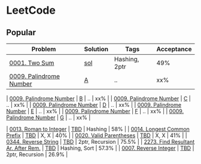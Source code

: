 
LeetCode
========

## Popular

| Problem                                                                                                              	| Solution              | Tags              	| Acceptance | 
|-----------------------------------------------------------------------------------------------------------------------|-----------------------|-----------------------|------------|
| [0001. Two Sum](https://leetcode.com/problems/two-sum)                                                               	| [sol](.\leet0001.py)  | Hashing, 2ptr     	| 49%        |
| [0009. Palindrome Number](https://leetcode.com/problems/palindrome-number)                                           	| [A](https://C:\Users\atpde\Dropbox\Repos\LeetCode\leet009.py)  	|   ..   |  xx% |

| [0009. Palindrome Number](https://leetcode.com/problems/palindrome-number)                                           	| [B](https://./leet009.py)  	| .. | xx% |
| [0009. Palindrome Number](https://leetcode.com/problems/palindrome-number)                                          	| [C](https://.\leet009.py)  	| .. | xx% |
| [0009. Palindrome Number](https://leetcode.com/problems/palindrome-number)                                          	| [D](\leet009.py)  	| .. | xx% |
| [0009. Palindrome Number](https://leetcode.com/problems/palindrome-number)                                          	| [E](/leet009.py)  	| .. | xx% |
| [0009. Palindrome Number](https://leetcode.com/problems/palindrome-number)                                          	| [F](./leet009.py)  	| .. | xx% |
| [0009. Palindrome Number](https://leetcode.com/problems/palindrome-number)                                          	| [G](https://github.com/alexgileri/LeetCode/tree/9b1d17b975a617b35f721ba062fb2808a48c9f34)  	| .. | xx% |

| [0013. Roman to Integer](https://leetcode.com/problems/roman-to-integer)                                             	| [TBD](./leet0013.py)  | Hashing           	| 58%        |
| [0014. Longest Common Prefix](https://leetcode.com/problems/longest-common-prefix/)                                  	| [TBD](./leet0014.py)  | X, X              	| 40%        |
| [0020. Valid Parentheses](https://leetcode.com/problems/valid-parentheses/)                                          	| [TBD](./leet0020.py)  | X, X              	| 41%        |
| [0344. Reverse String](https://leetcode.com/problems/reverse-string)                                                 	| [TBD](./leet0344.py)  | 2ptr, Recursion   	| 75.5%      |
| [2273. Find Resultant Ar. After Rem.](https://leetcode.com/problems/find-resultant-array-after-removing-anagrams/) 	| [TBD](./leet2273.py)  | Hashing, Sort   		| 57.3%      |
| [0007. Reverse Integer](https://leetcode.com/problems/reverse-integer/) 												| [TBD](./leet0007.py) 	| 2ptr, Recursion		| 26.9%      |


